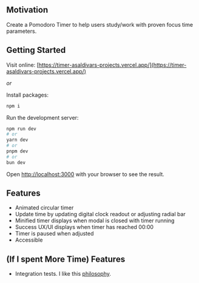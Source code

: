 ## Motivation

Create a Pomodoro Timer to help users study/work with proven focus time parameters.

## Getting Started

Visit online:
[https://timer-asaldivars-projects.vercel.app/](https://timer-asaldivars-projects.vercel.app/)

_or_

Install packages:

```bash
npm i
```

Run the development server:

```bash
npm run dev
# or
yarn dev
# or
pnpm dev
# or
bun dev
```

Open [http://localhost:3000](http://localhost:3000) with your browser to see the result.

## Features

* Animated circular timer
* Update time by updating digital clock readout or adjusting radial bar
* Minified timer displays when modal is closed with timer running
* Success UX/UI displays when timer has reached 00:00
* Timer is paused when adjusted
* Accessible

## (If I spent More Time) Features

* Integration tests. I like this [philosophy](https://kentcdodds.com/blog/write-tests).
